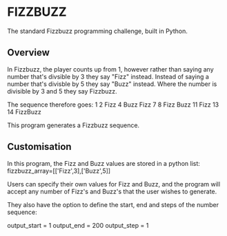 # FIZZBUZZ
 
The standard Fizzbuzz programming challenge, built in Python.

## Overview
In Fizzbuzz, the player counts up from 1, however rather than saying any number that's divsible by 3 they say "Fizz" instead. Instead of saying a number that's divisble by 5 they say "Buzz" instead. Where the number is divisible by 3 and 5 they say Fizzbuzz.

The sequence therefore goes:
1
2
Fizz
4
Buzz
Fizz
7
8
Fizz
Buzz
11
Fizz
13
14
FizzBuzz

This program generates a Fizzbuzz sequence.

## Customisation
In this program, the Fizz and Buzz values are stored in a python list:
fizzbuzz_array=[['Fizz',3],['Buzz',5]]

Users can specify their own values for Fizz and Buzz, and the program will accept any number of Fizz's and Buzz's that the user wishes to generate.

They also have the option to define the start, end and steps of the number sequence:

output_start = 1
output_end = 200
output_step = 1

